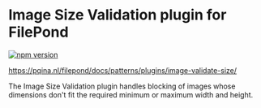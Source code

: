# Image Size Validation plugin for FilePond

[![npm version](https://badge.fury.io/js/filepond-plugin-image-validate-size.svg)](https://badge.fury.io/js/filepond)

https://pqina.nl/filepond/docs/patterns/plugins/image-validate-size/

The Image Size Validation plugin handles blocking of images whose dimensions don't fit the required minimum or maximum width and height.
